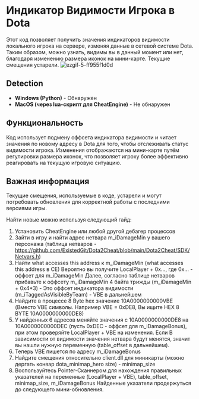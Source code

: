 # Индикатор Видимости Игрока в Dota

Этот код позволяет получить значения индикаторов видимости локального игрока на сервере, изменяя данные в сетевой системе Dota. Таким образом, можно узнать, видимы вы в данный момент или нет, благодаря изменению размера иконок на мини-карте. Текущие смещения устарели.
![ezgif-5-ff955f1d0d](https://github.com/nmnl256/Dota-external-visibility-checker/assets/148970482/3b0a01ab-eb6e-46ae-aed9-99f7d160ec67)

## Detection

- **Windows (Python)** - Обнаружен
- **MacOS (через lua-скрипт для CheatEngine)** - Не обнаружен

## Функциональность

Код использует подмену оффсета индикатора видимости и читает значения по новому адресу в Dota для того, чтобы отслеживать статус видимости игрока. Изменения отображаются на мини-карте путём регулировки размера иконок, что позволяет игроку более эффективно реагировать на текущую игровую ситуацию.

## Важная информация

Текущие смещения, используемые в коде, устарели и могут потребовать обновления для корректной работы с последними версиями игры.

Найти новые можно используя следующий гайд:

1) Установить CheatEngine или любой другой дебагер процессов
2) Зайти в игру и найти адрес нетвара m_iDamageMin у вашего персонажа (таблица нетваров - https://github.com/ExistedGit/Dota2Cheat/blob/main/Dota2Cheat/SDK/Netvars.h)
3) Найти what accesses this address к m_iDamageMin (what accesses this address в CE)
Вероятно вы получите LocalPlayer + 0x..., где 0x... - оффсет для m_iDamageMin
Далее, согласно таблице нетваров прибавьте к оффсету m_iDamageMin 4 байта трижды (m_iDamageMin + 0x4*3) - Это оффсет индикатора видимости (m_iTaggedAsVisibleByTeam) - VBE в дальнейшем
4) Найдите в процессе 8 Byte hex значение  10A0000000000VBE (Вместо VBE символы. Например VBE = 0xDE8, Вы ищите HEX 8 BYTE 10A0000000000DE8)
5) У найденных 6 адресов меняйте значения с 10A0000000000DE8 на 10A0000000000DEC (пусть 0xDEC - оффсет для m_iDamageBonus), при этом проверяйте LocalPlayer + VBE на изменения. Если В зависимости от видимости значения нетвара будут менятся, значит вы нашли нужную переменную (table_offset в дальнейшем).
6) Теперь VBE пишется по адресу m_iDamageBonus
6) Найдите смещения относительно client.dll для миникарты (можно дергать конвар dota_minimap_hero size) - minimap_size
6) Воспользуйтесь Pointer-Сканнером для нахождения правильных указателей на переменные (LocalPlayer + VBE), table_offset, minimap_size, m_iDamageBonus
Найденные указатели продержуться до следующего мини-обновления.


